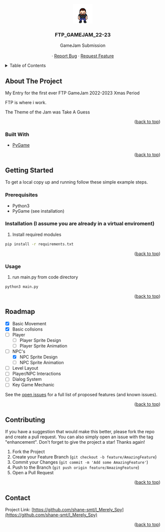 <!-- PROJECT LOGO -->
<br />
<div align="center">
  <a href="https://github.com/shane-smt/I_Merely_Spy">
    <img src="images/NPC1.gif" alt="Logo" width="64" height="64">
  </a>

<h3 align="center">FTP_GAMEJAM_22-23</h3>

  <p align="center">
    GameJam Submission
    <br />
    <br />
    ·
    <a href="https://github.com/shane-smt/I_Merely_Spy/issues">Report Bug</a>
    ·
    <a href="https://github.com/shane-smt/I_Merely_Spy/issues">Request Feature</a>
  </p>
</div>



<!-- TABLE OF CONTENTS -->
<details>
  <summary>Table of Contents</summary>
  <ol>
    <li>
      <a href="#about-the-project">About The Project</a>
      <ul>
        <li><a href="#built-with">Built With</a></li>
      </ul>
    </li>
    <li>
      <a href="#getting-started">Getting Started</a>
      <ul>
        <li><a href="#prerequisites">Prerequisites</a></li>
        <li><a href="#installation">Installation</a></li>
      </ul>
    </li>
    <li><a href="#usage">Usage</a></li>
    <li><a href="#roadmap">Roadmap</a></li>
    <li><a href="#contributing">Contributing</a></li>
    <li><a href="#contact">Contact</a></li>
  </ol>
</details>



<!-- ABOUT THE PROJECT -->
## About The Project

My Entry for the first ever FTP GameJam 2022-2023 Xmas Period

FTP is where i work.

The Theme of the Jam was Take A Guess

<p align="right">(<a href="#readme-top">back to top</a>)</p>



### Built With

* [PyGame](https://www.pygame.org/)


<p align="right">(<a href="#readme-top">back to top</a>)</p>



<!-- GETTING STARTED -->
## Getting Started

To get a local copy up and running follow these simple example steps.

### Prerequisites

- Python3
- PyGame (see installation)

### Installation (I assume you are already in a virtual enviroment)

1. Install required modules
  ```sh
  pip install -r requirements.txt
  ```


<p align="right">(<a href="#readme-top">back to top</a>)</p>



<!-- USAGE EXAMPLES -->
### Usage

1. run main.py from code directory
  ```sh
  python3 main.py
  ```

<p align="right">(<a href="#readme-top">back to top</a>)</p>



<!-- ROADMAP -->
## Roadmap

- [X] Basic Movement
- [X] Basic collsions
- [ ] Player
    - [ ] Player Sprite Design
	- [ ] Player Sprite Animation
- [ ] NPC's
    - [X] NPC Sprite Design
	- [ ] NPC Sprite Animation
- [ ] Level Layout
- [ ] Player/NPC Interactions
- [ ] Dialog System
- [ ] Key Game Mechanic

See the [open issues](https://github.com/shane-smt/I_Merely_Spy/issues) for a full list of proposed features (and known issues).

<p align="right">(<a href="#readme-top">back to top</a>)</p>



<!-- CONTRIBUTING -->
## Contributing

If you have a suggestion that would make this better, please fork the repo and create a pull request. You can also simply open an issue with the tag "enhancement".
Don't forget to give the project a star! Thanks again!

1. Fork the Project
2. Create your Feature Branch (`git checkout -b feature/AmazingFeature`)
3. Commit your Changes (`git commit -m 'Add some AmazingFeature'`)
4. Push to the Branch (`git push origin feature/AmazingFeature`)
5. Open a Pull Request

<p align="right">(<a href="#readme-top">back to top</a>)</p>


<!-- CONTACT -->
## Contact

Project Link: [https://github.com/shane-smt/I_Merely_Spy](https://github.com/shane-smt/I_Merely_Spy)

<p align="right">(<a href="#readme-top">back to top</a>)</p>




<!-- MARKDOWN LINKS & IMAGES -->
<!-- https://www.markdownguide.org/basic-syntax/#reference-style-links -->
[contributors-shield]: https://img.shields.io/github/contributors/shane-smt/I_Merely_Spy.svg?style=for-the-badge
[contributors-url]: https://github.com/shane-smt/I_Merely_Spy/graphs/contributors
[forks-shield]: https://img.shields.io/github/forks/shane-smt/I_Merely_Spy.svg?style=for-the-badge
[forks-url]: https://github.com/shane-smt/I_Merely_Spy/network/members
[stars-shield]: https://img.shields.io/github/stars/shane-smt/I_Merely_Spy.svg?style=for-the-badge
[stars-url]: https://github.com/shane-smt/I_Merely_Spy/stargazers
[issues-shield]: https://img.shields.io/github/issues/shane-smt/I_Merely_Spy.svg?style=for-the-badge
[issues-url]: https://github.com/shane-smt/I_Merely_Spy/issues
[product-screenshot]: images/screenshot.png

